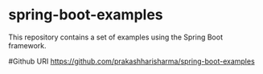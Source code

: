 # spring-boot-examples
This repository contains a set of examples using the Spring Boot framework.

#Github URI
https://github.com/prakashharisharma/spring-boot-examples
